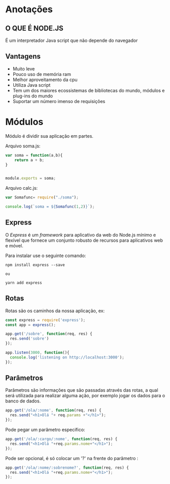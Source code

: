 # Anotações

## O QUE É NODE.JS

É um interpretador Java script que não depende do navegador

## Vantagens

- Muito leve
- Pouco uso de memória ram
- Melhor aproveitamento da cpu
- Utiliza Java script
- Tem um dos maiores ecossistemas de bibliotecas do mundo, módulos e plug-ins do mundo
- Suportar um número imenso de requisições

# Módulos

Módulo é dividir sua aplicação em partes.

Arquivo soma.js:

~~~javascript
var soma = function(a,b){
	return a + b;
}


module.exports = soma;
~~~

Arquivo calc.js:

~~~javascript
var Somafunc= require("./soma");

console.log(`soma = ${Somafunc(1,2)}`);
~~~~



## Express

O *Express* é um *framework* para aplicativo da web do Node.js mínimo e flexível que fornece um conjunto robusto de recursos para aplicativos web e móvel.

Para instalar use o seguinte comando:

```
npm install express --save

ou

yarn add express
```



## Rotas 

Rotas são os caminhos da nossa aplicação, ex:

~~~javascript
const express = require('express');
const app = express();

app.get('/sobre', function(req, res) {
  res.send('sobre')
});

app.listen(3000, function(){
  console.log('listening on http://localhost:3000');
});
~~~



## Parâmetros 

Parâmetros são informações que são passadas através das rotas, a qual será utilizada para realizar alguma ação, por exemplo jogar os dados para o banco de dados.

~~~javascript
app.get('/ola/:nome', function(req, res) {
  res.send("<h1>Olá "+ req.params +"</h1>");
});
~~~

Pode pegar um parâmetro especifico:

~~~javascript
app.get('/ola/:cargo/:nome', function(req, res) {
  res.send("<h1>Olá "+req.params.nome+"</h1>");
});
~~~

Pode ser opcional, é só colocar um '?' na frente do parâmetro :

~~~javascript
app.get('/ola/:nome/:sobrenome?', function(req, res) {
  res.send("<h1>Olá "+req.params.nome+"</h1>");
});
~~~



 
